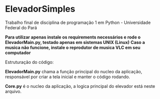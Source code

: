 # ElevadorSimples
Trabalho final de disciplina de programação 1 em Python - Universidade Federal do Pará

**Para utilizar apenas instale os requirements necessários e rode o ElevadorMain.py, testado apenas em sistemas UNIX (Linux)**
**Caso a musica não funcione, instale o reprodutor de musica VLC em seu computador**

Estruturação do código:

**ElevadorMain.py** chama a função principal do nucleo da aplicação, responsável por criar a tela inicial e manter o código rodando.

**Core.py** é o nucleo da aplicação, a logica principal do elevador está neste arquivo.
